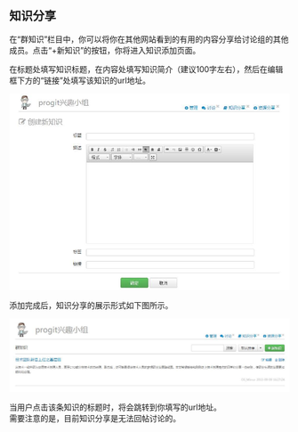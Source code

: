 ## 知识分享

在“群知识”栏目中，你可以将你在其他网站看到的有用的内容分享给讨论组的其他成员。点击“+新知识”的按钮，你将进入知识添加页面。

在标题处填写知识标题，在内容处填写知识简介（建议100字左右），然后在编辑框下方的“链接”处填写该知识的url地址。

![](images/FAQ_9_3_1.jpg)

添加完成后，知识分享的展示形式如下图所示。

![](images/FAQ_9_3_2.jpg)
 
当用户点击该条知识的标题时，将会跳转到你填写的url地址。  
需要注意的是，目前知识分享是无法回帖讨论的。  



